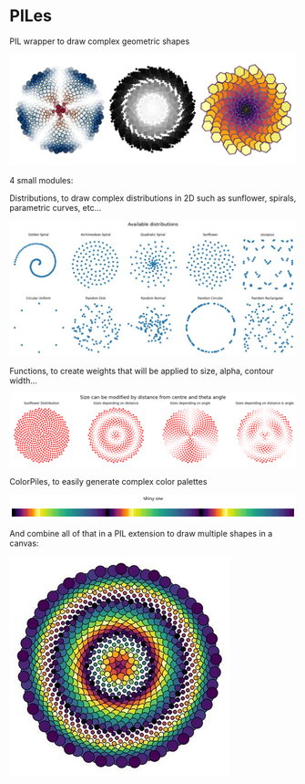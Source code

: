 # **PILes**
PIL wrapper to draw complex geometric shapes

![Example](https://github.com/Sylvain-Deposit/PILes/blob/main/docs/title_1.jpg)

4 small modules:

Distributions, to draw complex distributions in 2D such as sunflower, spirals, parametric curves, etc...

![Distributions](https://github.com/Sylvain-Deposit/PILes/blob/main/docs/distributions.jpg)

Functions, to create weights that will be applied to size, alpha, contour width...

![Weights](https://github.com/Sylvain-Deposit/PILes/blob/main/docs/weights.png)

ColorPiles, to easily generate complex color palettes

![palette](https://github.com/Sylvain-Deposit/PILes/blob/main/docs/palette.png)

And combine all of that in a PIL extension to draw multiple shapes in a canvas:

![final](https://github.com/Sylvain-Deposit/PILes/blob/main/docs/Sunflower2.jpg)
